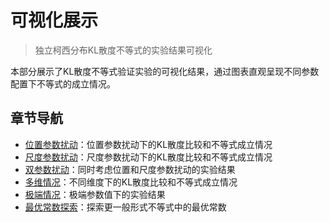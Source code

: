 # 可视化展示

> 独立柯西分布KL散度不等式的实验结果可视化

本部分展示了KL散度不等式验证实验的可视化结果，通过图表直观呈现不同参数配置下不等式的成立情况。

## 章节导航

- [位置参数扰动](visualizations/position_parameter.md)：位置参数扰动下的KL散度比较和不等式成立情况
- [尺度参数扰动](visualizations/scale_parameter.md)：尺度参数扰动下的KL散度比较和不等式成立情况
- [双参数扰动](visualizations/both_parameters.md)：同时考虑位置和尺度参数扰动的实验结果
- [多维情况](visualizations/multivariate.md)：不同维度下的KL散度比较和不等式成立情况
- [极端情况](visualizations/extreme_cases.md)：极端参数值下的实验结果
- [最优常数探索](visualizations/optimal_constant.md)：探索更一般形式不等式中的最优常数
